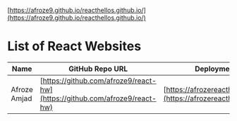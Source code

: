 [https://afroze9.github.io/reacthellos.github.io/](https://afroze9.github.io/reacthellos.github.io/)

# List of React Websites

| Name         | GitHub Repo URL                     | Deployment URL                       |
| ------------ | ----------------------------------- | ------------------------------------ |
| Afroze Amjad | [https://github.com/afroze9/react-hw](https://github.com/afroze9/react-hw) | [https://afrozereacthello.netlify.app](https://afrozereacthello.netlify.app) |
